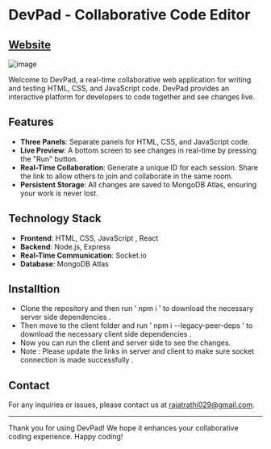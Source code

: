 # DevPad - Collaborative Code Editor

## [Website](https://devpad2-0.onrender.com)

![image](https://github.com/vin-00/devpad2.0/assets/132657698/9f35bc22-0262-45df-b15e-c4f615399963)


Welcome to DevPad, a real-time collaborative web application for writing and testing HTML, CSS, and JavaScript code. DevPad provides an interactive platform for developers to code together and see changes live.

## Features

- **Three Panels**: Separate panels for HTML, CSS, and JavaScript code.
- **Live Preview**: A bottom screen to see changes in real-time by pressing the "Run" button.
- **Real-Time Collaboration**: Generate a unique ID for each session. Share the link to allow others to join and collaborate in the same room.
- **Persistent Storage**: All changes are saved to MongoDB Atlas, ensuring your work is never lost.

## Technology Stack

- **Frontend**: HTML, CSS, JavaScript , React
- **Backend**: Node.js, Express
- **Real-Time Communication**: Socket.io
- **Database**: MongoDB Atlas

## Installtion
- Clone the repository and then run ' npm i ' to download the necessary server side dependencies .
- Then move to the client folder and run ' npm i --legacy-peer-deps ' to download the necessary client side dependencies .
- Now you can run the client and server side to see the changes.
- Note : Please update the links in server and client to make sure socket connection is made successfully .

## Contact

For any inquiries or issues, please contact us at [rajatrathi029@gmail.com](mailto:rajatrathi029@gmail.com).

---

Thank you for using DevPad! We hope it enhances your collaborative coding experience. Happy coding!
